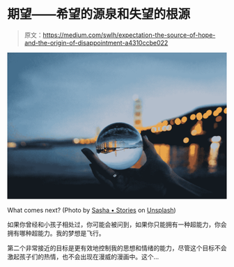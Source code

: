 # 期望——希望的源泉和失望的根源

> 原文：<https://medium.com/swlh/expectation-the-source-of-hope-and-the-origin-of-disappointment-a4310ccbe022>

![](img/7cdf2ff15ac8af6e7119bad681574b3c.png)

What comes next? (Photo by [Sasha • Stories](https://unsplash.com/photos/v-MCKaHqtvE?utm_source=unsplash&utm_medium=referral&utm_content=creditCopyText) on [Unsplash](https://unsplash.com/search/photos/crystal-ball?utm_source=unsplash&utm_medium=referral&utm_content=creditCopyText))

如果你曾经和小孩子相处过，你可能会被问到，如果你只能拥有一种超能力，你会拥有哪种超能力。我的梦想是飞行。

第二个非常接近的目标是更有效地控制我的思想和情绪的能力，尽管这个目标不会激起孩子们的热情，也不会出现在漫威的漫画中。这个…